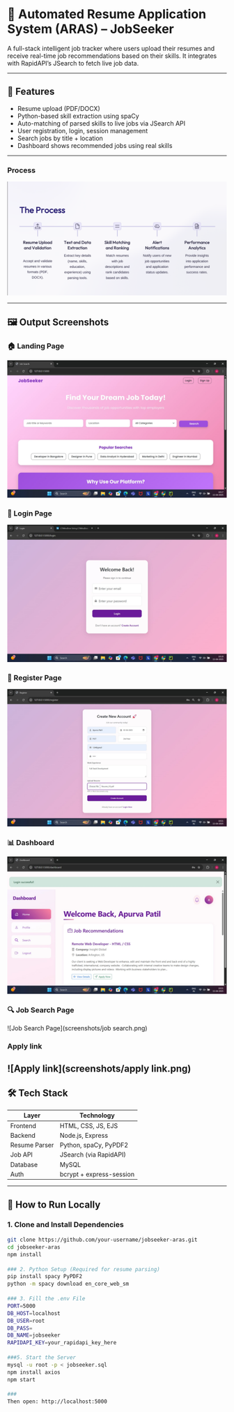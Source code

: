 # 🧠 Automated Resume Application System (ARAS) – JobSeeker

A full-stack intelligent job tracker where users upload their resumes and receive real-time job recommendations based on their skills. It integrates with RapidAPI’s JSearch to fetch live job data.

---

## 🌟 Features

- Resume upload (PDF/DOCX)
- Python-based skill extraction using spaCy
- Auto-matching of parsed skills to live jobs via JSearch API
- User registration, login, session management
- Search jobs by title + location
- Dashboard shows recommended jobs using real skills

---
### Process

![Landing Page](screenshots/Process.png)

---

## 🖼 Output Screenshots

### 🏠 Landing Page
![Landing Page](screenshots/landing.png)

### 🔐 Login Page
![Login Page](screenshots/login.png)

### 📝 Register Page
![Register Page](screenshots/register.png)

### 📊 Dashboard
![Dashboard](screenshots/dashboard.png)

### 🔍 Job Search Page
![Job Search Page](screenshots/job search.png)

### Apply link 
![Apply link](screenshots/apply link.png)
---

## 🛠 Tech Stack

| Layer        | Technology         |
|--------------|--------------------|
| Frontend     | HTML, CSS, JS, EJS |
| Backend      | Node.js, Express   |
| Resume Parser| Python, spaCy, PyPDF2 |
| Job API      | JSearch (via RapidAPI) |
| Database     | MySQL              |
| Auth         | bcrypt + express-session |

---

## 🚀 How to Run Locally

### 1. Clone and Install Dependencies
```bash
git clone https://github.com/your-username/jobseeker-aras.git
cd jobseeker-aras
npm install

### 2. Python Setup (Required for resume parsing)
pip install spacy PyPDF2
python -m spacy download en_core_web_sm

### 3. Fill the .env File
PORT=5000
DB_HOST=localhost
DB_USER=root
DB_PASS=
DB_NAME=jobseeker
RAPIDAPI_KEY=your_rapidapi_key_here

###5. Start the Server
mysql -u root -p < jobseeker.sql
npm install axios
npm start

###
Then open: http://localhost:5000


